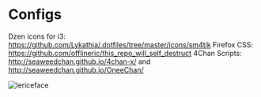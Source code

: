 Configs
=========
Dzen icons for i3:
https://github.com/Lykathia/.dotfiles/tree/master/icons/sm4tik
Firefox CSS: https://github.com/offlineric/this_repo_will_self_destruct
4Chan Scripts: http://seaweedchan.github.io/4chan-x/ and http://seaweedchan.github.io/OneeChan/

![lericeface](http://a.pomf.se/bc8fd.png)

